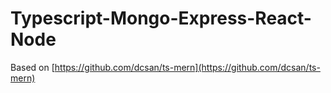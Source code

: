 # Typescript-Mongo-Express-React-Node

Based on [https://github.com/dcsan/ts-mern](https://github.com/dcsan/ts-mern)